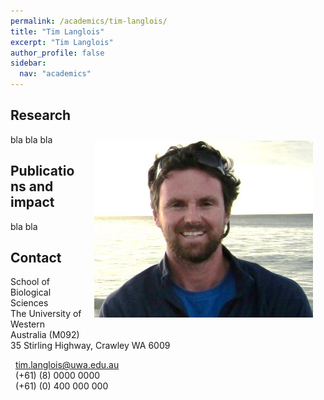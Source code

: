 ```yaml
---
permalink: /academics/tim-langlois/
title: "Tim Langlois"
excerpt: "Tim Langlois"
author_profile: false
sidebar:
  nav: "academics"
---
```

## Research
<img class="philprofile" src='/images/tim.new.png' align='right' width="350" hspace="20" vspace="10">

bla bla bla

## Publications and impact
bla bla

## Contact
<p class="address"><i class="far fa-building"></i> School of Biological Sciences<br>
The University of Western Australia (M092)<br>
35 Stirling Highway, Crawley WA 6009</p>

<p class="phoneemail"><i class="far fa-envelope-open"></i>&nbsp;&nbsp;<a href="mailto:tim.langlois@uwa.edu.au">tim.langlois@uwa.edu.au</a><br>
<i class="fas fa-phone"></i>&nbsp;&nbsp;(+61) (8) 0000 0000<br>
<i class="fas fa-mobile-alt"></i>&nbsp;&nbsp;(+61) (0) 400 000 000<br>
